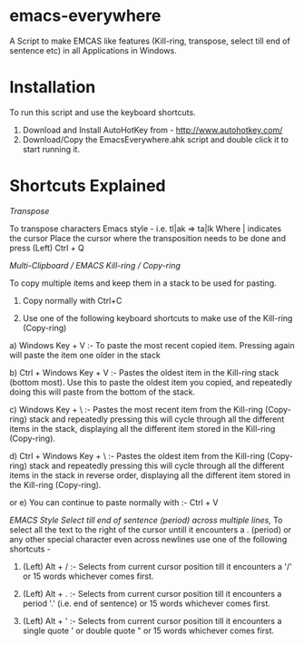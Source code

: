 emacs-everywhere
================

A Script to make EMCAS like features (Kill-ring, transpose, select till end of sentence etc) in all Applications in Windows.

Installation
============
To run this script and use the keyboard shortcuts.
1) Download and Install AutoHotKey from - http://www.autohotkey.com/
2) Download/Copy the EmacsEverywhere.ahk script and double click it to start running it.


Shortcuts Explained
====================

*Transpose*

To transpose characters Emacs style - i.e. tl|ak => ta|lk
Where | indicates the cursor
Place the cursor where the transposition needs to be done and press 
(Left) Ctrl + Q

*Multi-Clipboard / EMACS Kill-ring / Copy-ring*

To copy multiple items and keep them in a stack to be used for pasting.

1) Copy normally with Ctrl+C

2) Use one of the following keyboard shortcuts to make use of the Kill-ring (Copy-ring)

a) Windows Key + V  :- To paste the most recent copied item. 
  Pressing again will paste the item one older in the stack

b) Ctrl + Windows Key + V :- Pastes the oldest item in the Kill-ring stack (bottom most).
  Use this to paste the oldest item you copied, and repeatedly doing this will paste from the bottom of the stack.
  
c) Windows Key + \ :- Pastes the most recent item from the Kill-ring (Copy-ring) stack and
  repeatedly pressing this will cycle through all the different items in the stack, displaying all the different
  item stored in the Kill-ring (Copy-ring).


d) Ctrl + Windows Key + \ :- Pastes the oldest item from the Kill-ring (Copy-ring) stack and
  repeatedly pressing this will cycle through all the different items in the stack in reverse order,
  displaying all the different item stored in the Kill-ring (Copy-ring).

or e) You can continue to paste normally with :- Ctrl + V

*EMACS Style Select till end of sentence (period) across multiple lines,*
To select all the text to the right of the cursor untill it encounters a . (period) or any other special character
even across newlines use one of the following shortcuts - 


1) (Left) Alt + / :- Selects from current cursor position till it encounters a '/' or 15 words whichever comes first.

2) (Left) Alt + . :- Selects from current cursor position till it encounters a period '.' (i.e. end of sentence) or 15 words whichever comes first.

3) (Left) Alt + ' :- Selects from current cursor position till it encounters a single quote ' or double quote " or 15 words whichever comes first.





 


